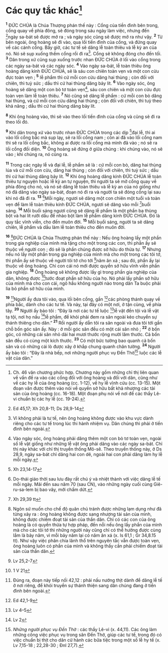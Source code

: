 # Các quy tắc khác[^1]
<sup><b>1</b></sup> ĐỨC CHÚA là Chúa Thượng phán thế này : Cổng của tiền đình bên trong, cổng quay về phía đông, sẽ đóng trong sáu ngày làm việc, nhưng đến [^1*]ngày sa-bát sẽ được mở ra ; và ngày sóc cũng sẽ được mở ra như vậy. <sup><b>2</b></sup> Từ bên ngoài, ông hoàng sẽ đi vào, qua lối tiền đình của cổng, và đứng quay về các cánh cổng. Bấy giờ, các tư tế sẽ dâng lễ toàn thiêu và lễ kỳ an của nó. Nó sẽ sụp xuống thềm cổng rồi đi ra[^2]. Cổng sẽ không đóng cho đến tối. <sup><b>3</b></sup> Dân trong xứ cũng sụp xuống trước nhan ĐỨC CHÚA ở lối vào cổng trong các ngày sa-bát và các ngày sóc. <sup><b>4</b></sup> Vào ngày sa-bát, lễ toàn thiêu ông hoàng dâng kính ĐỨC CHÚA, sẽ là sáu con chiên toàn vẹn và một con cừu đực toàn vẹn ; <sup><b>5</b></sup> lễ phẩm thì cứ mỗi con cừu dâng hai thùng ; còn đối với chiên, thì tuỳ sức ; dầu thì cứ hai thùng dâng bảy lít. <sup><b>6</b></sup> Vào ngày sóc, ông hoàng sẽ dâng một con bò tơ toàn vẹn[^3], sáu con chiên và một con cừu đực toàn vẹn làm lễ toàn thiêu. <sup><b>7</b></sup> Nó cũng sẽ dâng lễ phẩm : cứ mỗi con bò dâng hai thùng, và cứ mỗi con cừu dâng hai thùng ; còn đối với chiên, thì tuỳ theo khả năng ; dầu thì cứ hai thùng dâng bảy lít.

<sup><b>8</b></sup> Khi ông hoàng vào, thì sẽ vào theo lối tiền đình của cổng và cũng sẽ đi ra theo lối đó.

<sup><b>9</b></sup> Khi dân trong xứ vào trước nhan ĐỨC CHÚA trong các dịp [^2*]đại lễ, thì ai vào lối cổng bắc mà sụp lạy, sẽ ra lối cổng nam ; còn ai đã vào lối cổng nam thì sẽ ra lối cổng bắc, không ai được ra lối cổng mà mình đã vào ; nó sẽ ra lối cổng đối diện. <sup><b>10</b></sup> Ông hoàng sẽ đứng ở giữa chúng : khi chúng vào, nó sẽ vào ; khi chúng ra, nó cũng ra.

<sup><b>11</b></sup> Trong các ngày lễ và đại lễ, lễ phẩm sẽ là : cứ mỗi con bò, dâng hai thùng lúa và cứ mỗi con cừu, dâng hai thùng ; còn đối với chiên, thì tuỳ sức ; dầu thì cứ hai thùng dâng bảy lít. <sup><b>12</b></sup> Khi ông hoàng dâng kính ĐỨC CHÚA lễ toàn thiêu tự nguyện hoặc lễ kỳ an tự nguyện, thì người ta sẽ mở cổng quay về phía đông cho nó, và nó sẽ dâng lễ toàn thiêu và lễ kỳ an của nó giống như nó đã dâng vào ngày sa-bát, đoạn nó đi ra và người ta sẽ đóng cổng lại sau khi nó đã đi ra. <sup><b>13</b></sup> [^4]Mỗi ngày, ngươi sẽ dâng một con chiên một tuổi và toàn vẹn để làm lễ toàn thiêu kính ĐỨC CHÚA, ngươi sẽ dâng vào mỗi [^3*]buổi sáng. <sup><b>14</b></sup> Mỗi buổi sáng ngươi cũng sẽ dâng lễ phẩm là một phần ba thùng bột và hai lít rưỡi dầu để nhào bột làm lễ phẩm dâng kính ĐỨC CHÚA. Đó là quy tắc vĩnh viễn, cho đến muôn đời. <sup><b>15</b></sup> Mỗi buổi sáng, người ta sẽ dâng chiên, lễ phẩm và dầu làm lễ toàn thiêu cho đến muôn đời.

<sup><b>16</b></sup> [^5]ĐỨC CHÚA là Chúa Thượng phán thế này : Nếu ông hoàng lấy một phần trong gia nghiệp của mình mà tặng cho một trong các con, thì phần ấy sẽ thuộc về người con ; đó sẽ là phần chúng được sở hữu do thừa tự. <sup><b>17</b></sup> Nhưng nếu nó lấy một phần trong gia nghiệp của mình mà cho một trong các tôi tớ, thì phần ấy sẽ thuộc về người tôi tớ cho tới [^4*]năm ân xá ; sau đó, phần ấy lại thuộc về ông hoàng. Chỉ con cái nó mới được quyền sở hữu vĩnh viễn phần gia nghiệp. <sup><b>18</b></sup> Ông hoàng sẽ không được lấy gì trong phần gia nghiệp của dân, không được [^5*]tước đoạt phần sở hữu của họ. Nó phải lấy phần sở hữu của mình mà cho con cái, ngõ hầu không người nào trong dân Ta buộc phải lìa bỏ phần sở hữu của mình.

<sup><b>19</b></sup> [^6]Người ấy đưa tôi vào, qua lối bên cổng, gần [^6*]các phòng thánh quay về phía bắc, dành cho các tư tế. Và này, tại đây có một nơi, ở tận cùng, về phía tây. <sup><b>20</b></sup> Người ấy bảo tôi : “Đây là nơi các tư tế luộc [^7*]lễ vật đền tội và lễ vật tạ tội, nơi họ nấu [^8*]lễ phẩm, để khỏi phải đem ra sân ngoài kẻo chuyển sự thánh thiêng cho dân.” <sup><b>21</b></sup> Rồi người ấy dẫn tôi ra sân ngoài và đưa tôi tới gần chỗ bốn góc sân ấy. Này : ở mỗi góc sân đều có một cái sân nhỏ ; <sup><b>22</b></sup> ở bốn góc, có những cái sân nhỏ dài hai mươi thước rộng mười lăm thước. Cả bốn sân đều có cùng một kích thước. <sup><b>23</b></sup> Có một bức tường bao quanh cả bốn sân và có những cái lò được xây ở khắp chung quanh chân tường. <sup><b>24</b></sup> Người ấy bảo tôi : “Đây là nhà bếp, nơi những người phục vụ Đền Thờ[^7] luộc các lễ vật của dân.”

[^1]: Ch. 46 văn chương phức hợp. Chương này gồm những chỉ thị liên quan về vấn đề ra vào các cổng đối với ông hoàng và đối với dân, cũng như về các hy lễ của ông hoàng (cc. 1-12), về hy lễ vĩnh cửu (cc. 13-15). Một đoạn văn được thêm vào nói về quyền sở hữu bất khả nhượng các tài sản của ông hoàng (cc. 16-18). Một đoạn phụ nói về nơi để các thầy Lê-vi chuẩn bị các hy lễ (cc. 19-24).
[^2]: Vì không phải là tư tế, nên ông hoàng không được vào khu vực dành riêng cho các tư tế trong lúc thi hành nhiệm vụ. Dân chúng thì phải ở tiền đình bên ngoài.
[^3]: Vào ngày sóc, ông hoàng phải dâng thêm một con bò tơ toàn vẹn, ngoài số lễ vật giống như những lễ vật ông phải dâng vào các ngày sa-bát. Chỉ thị này khác với chỉ thị truyền thống Mô-sê. Theo truyền thống này, ở Ds 28,9, ngày sa-bát chỉ dâng hai con dê, ngoài hai con phải dâng làm hy lễ mỗi ngày.
[^4]: Do-thái giáo thời sau lưu đày rất chú ý và nhiệt thành với việc dâng lễ tế mỗi ngày. Mãi đến sau năm 70 (sau CN), vào những ngày cuối cùng Giê-ru-sa-lem bị bao vây, mới chấm dứt.
[^5]: Ngôn sứ muốn cho chế độ quân chủ tránh được những lạm dụng như đã từng xảy ra : ông hoàng không được sang nhượng tài sản của mình, không được chiếm đoạt tài sản của thần dân. Chỉ có các con của ông hoàng là có quyền thừa tự hợp pháp, đến nỗi nếu ông lấy phần của mình mà cho các tôi tớ thì những người này cũng chỉ có thể hưởng được cùng lắm là bảy năm, vì mỗi bảy năm lại có năm ân xá (x. Is 61,1 ; Gr 34,8.15 tt). Như vậy việc phân chia lãnh thổ trên nguyên tắc vẫn được toàn vẹn, ông hoàng luôn có phần của mình và không thấy cần phải chiếm đoạt tài sản của thần dân.
[^6]: Đúng ra, đoạn này tiếp nối 42,12 : phải nấu nướng thịt dành để dâng lễ tế ở nơi riêng, để khỏi truyền sự thánh thiện sang dân chúng đang ở tiền đình bên ngoài.
[^7]: <i>Những người phục vụ Đền Thờ</i> : các thầy Lê-vi (x. 44,11). Các ông làm những công việc phục vụ trong sân Đền Thờ, giúp các tư tế, trong đó có việc chuẩn bị thịt cho dân cử hành các bữa tiệc trong một số lễ hy tế (x. Lv 7,15-18 ; 22,28-30 ; Đnl 27,7).
[^1*]: Ed 45,17; Xh 20,8-11; Ds 28,9-14
[^2*]: Xh 23,14-17
[^3*]: Xh 29,39 tt
[^4*]: Lv 25,2-7
[^5*]: 1 V 21
[^6*]: Ed 42,1-9
[^7*]: Lv 4–5
[^8*]: Lv 2
